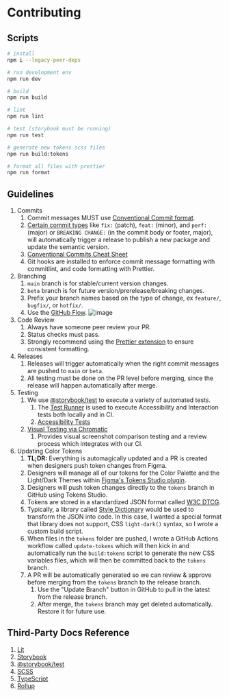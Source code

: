 # Contributing

## Scripts

```bash
# install
npm i --legacy-peer-deps

# run development env
npm run dev

# build
npm run build

# lint
npm run lint

# test (storybook must be running)
npm run test

# generate new tokens scss files
npm run build:tokens

# format all files with prettier
npm run format
```

## Guidelines

1. Commits
   1. Commit messages MUST use [Conventional Commit format](https://www.conventionalcommits.org).
   1. [Certain commit types](https://semantic-release.gitbook.io/semantic-release/#commit-message-format) like `fix:` (patch), `feat:` (minor), and `perf:` (major) or `BREAKING CHANGE:` (in the commit body or footer, major), will automatically trigger a release to publish a new package and update the semantic version.
   1. [Conventional Commits Cheat Sheet](https://gist.github.com/Zekfad/f51cb06ac76e2457f11c80ed705c95a3)
   1. Git hooks are installed to enforce commit message formatting with commitlint, and code formatting with Prettier.
1. Branching
   1. `main` branch is for stable/current version changes.
   1. `beta` branch is for future version/prerelease/breaking changes.
   1. Prefix your branch names based on the type of change, ex `feature/`, `bugfix/`, or `hotfix/`.
   1. Use the [GitHub Flow](https://docs.github.com/en/get-started/quickstart/github-flow).
      ![image](https://i0.wp.com/build5nines.com/wp-content/uploads/2018/01/GitHub-Flow.png)
1. Code Review
   1. Always have someone peer review your PR.
   1. Status checks must pass.
   1. Strongly recommend using the [Prettier extension](https://marketplace.visualstudio.com/items?itemName=esbenp.prettier-vscode) to ensure consistent formatting.
1. Releases
   1. Releases will trigger automatically when the right commit messages are pushed to `main` or `beta`.
   1. All testing must be done on the PR level before merging, since the release will happen automatically after merge.
1. Testing
   1. We use [@storybook/test](https://storybook.js.org/docs/writing-tests) to execute a variety of automated tests.
      1. The [Test Runner](https://storybook.js.org/docs/writing-tests/test-runner) is used to execute Accessibility and Interaction tests both locally and in CI.
      1. [Accessibility Tests](https://storybook.js.org/docs/writing-tests/accessibility-testing)
   1. [Visual Testing via Chromatic](https://www.chromatic.com/)
      1. Provides visual screenshot comparison testing and a review process which integrates with our CI.
1. Updating Color Tokens
   1. **TL;DR:** Everything is automagically updated and a PR is created when designers push token changes from Figma.
   1. Designers will manage all of our tokens for the Color Palette and the Light/Dark Themes within [Figma's Tokens Studio plugin](https://tokens.studio/).
   1. Designers will push token changes directly to the `tokens` branch in GitHub using Tokens Studio.
   1. Tokens are stored in a standardized JSON format called [W3C DTCG](https://tr.designtokens.org/format/).
   1. Typically, a library called [Style Dictionary](https://amzn.github.io/style-dictionary/) would be used to transform the JSON into code. In this case, I wanted a special format that library does not support, CSS `light-dark()` syntax, so I wrote a custom build script.
   1. When files in the `tokens` folder are pushed, I wrote a GitHub Actions workflow called `update-tokens` which will then kick in and automatically run the `build:tokens` script to generate the new CSS variables files, which will then be committed back to the `tokens` branch.
   1. A PR will be automatically generated so we can review & approve before merging from the `tokens` branch to the release branch.
      1. Use the "Update Branch" button in GitHub to pull in the latest from the release branch.
      1. After merge, the `tokens` branch may get deleted automatically. Restore it for future use.

## Third-Party Docs Reference

1. [Lit](https://lit.dev/docs/)
1. [Storybook](https://storybook.js.org/docs/7.0/web-components/get-started/introduction)
1. [@storybook/test](https://storybook.js.org/docs/writing-tests)
1. [SCSS](https://sass-lang.com/guide)
1. [TypeScript](https://www.typescriptlang.org/docs/)
1. [Rollup](https://rollupjs.org/guide/en/)
